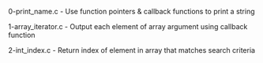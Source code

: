 0-print_name.c     - Use function pointers & callback functions to print a string

1-array_iterator.c - Output each element of array argument using callback function

2-int_index.c      - Return index of element in array that matches search criteria